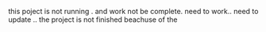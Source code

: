this poject is not running . and work not be complete.
need to work.. need to update
..
the project is not finished beachuse of the 
